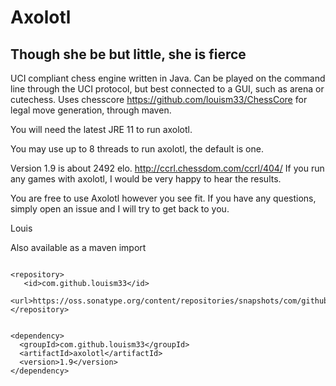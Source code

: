 # Axolotl
## Though she be but little, she is fierce
UCI compliant chess engine written in Java. Can be played on the command line through the UCI protocol, but best connected to a GUI, such as arena or cutechess.
Uses chesscore https://github.com/louism33/ChessCore for legal move generation, through maven.

You will need the latest JRE 11 to run axolotl.

You may use up to 8 threads to run axolotl, the default is one.

Version 1.9 is about 2492 elo. http://ccrl.chessdom.com/ccrl/404/
If you run any games with axolotl, I would be very happy to hear the results.
    
You are free to use Axolotl however you see fit. If you have any questions, simply open an issue and I will try to get back to you.

Louis
 
 
Also available as a maven import
 
 ```

<repository>
    <id>com.github.louism33</id>
    <url>https://oss.sonatype.org/content/repositories/snapshots/com/github/louism33/axolotl/</url>
</repository>
```
```

<dependency>
  <groupId>com.github.louism33</groupId>
  <artifactId>axolotl</artifactId>
  <version>1.9</version>
</dependency>
```
